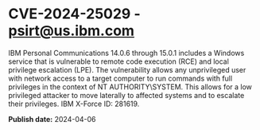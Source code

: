 # CVE-2024-25029 - psirt@us.ibm.com

IBM Personal Communications 14.0.6 through 15.0.1 includes a Windows service that is vulnerable to remote code execution (RCE) and local privilege escalation (LPE). The vulnerability allows any unprivileged user with network access to a target computer to run commands with full privileges in the context of NT AUTHORITY\SYSTEM. This allows for a low privileged attacker to move laterally to affected systems and to escalate their privileges.  IBM X-Force ID:  281619.

**Publish date:** 2024-04-06
